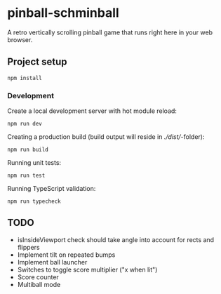 # pinball-schminball

A retro vertically scrolling pinball game that runs right here in your web browser.

## Project setup

```
npm install
```

### Development

Create a local development server with hot module reload:

```
npm run dev
```

Creating a production build (build output will reside in _./dist/_-folder):

```
npm run build
```

Running unit tests:

```
npm run test
```

Running TypeScript validation:

```
npm run typecheck
```

## TODO

* isInsideViewport check should take angle into account for rects and flippers
* Implement tilt on repeated bumps
* Implement ball launcher
* Switches to toggle score multiplier ("x when lit")
* Score counter
* Multiball mode
